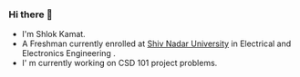 ### Hi there 👋

<!--
**Shlok2002/Shlok2002** is a ✨ _special_ ✨ repository because its `README.md` (this file) appears on your GitHub profile.

Here are some ideas to get you started:

- 🔭 I’m currently working on ...
- 🌱 I’m currently learning ...
- 👯 I’m looking to collaborate on ...
- 🤔 I’m looking for help with ...
- 💬 Ask me about ...
- 📫 How to reach me: ...
- 😄 Pronouns: ...
- ⚡ Fun fact: ...
-->

 - I'm Shlok Kamat.
 - A Freshman currently enrolled at [Shiv Nadar University](https://snu.edu.in "Website") in Electrical and Electronics Engineering .
 - I' m currently working on CSD 101 project problems.

